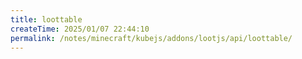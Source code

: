 ```yaml
---
title: loottable
createTime: 2025/01/07 22:44:10
permalink: /notes/minecraft/kubejs/addons/lootjs/api/loottable/
---
```

